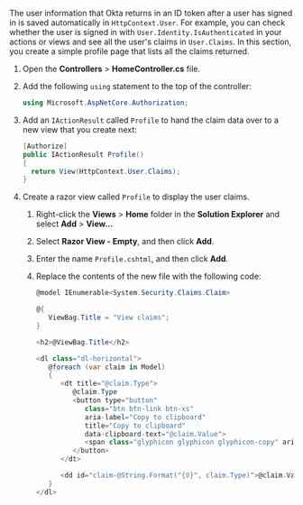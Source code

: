 The user information that Okta returns in an ID token after a user has signed in is saved automatically in `HttpContext.User`. For example, you can check whether the user is signed in with `User.Identity.IsAuthenticated` in your actions or views and see all the user's claims in `User.Claims`. In this section, you create a simple profile page that lists all the claims returned.

1. Open the **Controllers** > **HomeController.cs** file.
1. Add the following `using` statement to the top of the controller:

   ```csharp
   using Microsoft.AspNetCore.Authorization;
   ```

1. Add an `IActionResult` called `Profile` to hand the claim data over to a new view that you create next:

   ```csharp
   [Authorize]
   public IActionResult Profile()
   {
     return View(HttpContext.User.Claims);
   }
   ```

1. Create a razor view called `Profile` to display the user claims.
   1. Right-click the **Views** > **Home** folder in the **Solution Explorer** and select **Add** > **View...**
   1. Select **Razor View - Empty**, and then click **Add**.
   1. Enter the name `Profile.cshtml`, and then click **Add**.
   1. Replace the contents of the new file with the following code:

      ```csharp
      @model IEnumerable<System.Security.Claims.Claim>

      @{
         ViewBag.Title = "View claims";
      }

      <h2>@ViewBag.Title</h2>

      <dl class="dl-horizontal">
         @foreach (var claim in Model)
         {
            <dt title="@claim.Type">
               @claim.Type
               <button type="button"
                  class="btn btn-link btn-xs"
                  aria-label="Copy to clipboard"
                  title="Copy to clipboard"
                  data-clipboard-text="@claim.Value">
                  <span class="glyphicon glyphicon glyphicon-copy" aria-hidden="true"></span>
               </button>
            </dt>

            <dd id="claim-@String.Format("{0}", claim.Type)">@claim.Value</dd>
         }
      </dl>
      ```
